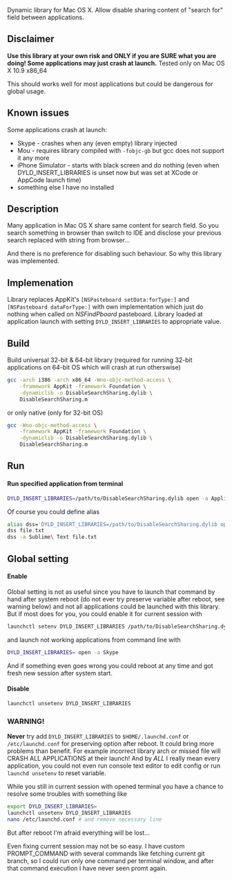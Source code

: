 Dynamic library for Mac OS X. Allow disable sharing content of "search for" field between applications.

## Disclaimer

**Use this library at your own risk and ONLY if you are SURE what you are doing! Some applications may just crash at launch.** Tested only on Mac OS X 10.9 x86_64

This should works well for most applications but could be dangerous for global usage.

## Known issues

Some applications crash at launch:

* Skype - crashes when any (even empty) library injected
* Mou - requires library compiled with `-fobjc-gb` but gcc does not support it any more
* iPhone Simulator - starts with black screen and do nothing (even when DYLD_INSERT_LIBRARIES is unset now but was set at XCode or AppCode launch time)
* something else I have no installed

## Description

Many application in Mac OS X share same content for search field.
So you search something in browser than switch to IDE and disclose your previous search replaced with string from browser...

And there is no preference for disabling such behaviour. So why this library was implemented.

## Implemenation

Library replaces AppKit's `[NSPasteboard setData:forType:]` and `[NSPasteboard dataForType:]` with own implementation which just do nothing when called on *NSFindPboard* pasteboard. Library loaded at application launch with setting `DYLD_INSERT_LIBRARIES` to appropriate value.

## Build

Build universal 32-bit & 64-bit library (required for running 32-bit applications on 64-bit OS which will crash at run otherswise)

```bash
gcc -arch i386 -arch x86_64 -Wno-objc-method-access \
    -framework AppKit -framework Foundation \
    -dynamiclib -o DisableSearchSharing.dylib \
    DisableSearchSharing.m
```

or only native (only for 32-bit OS)

```bash
gcc -Wno-objc-method-access \
    -framework AppKit -framework Foundation \
    -dynamiclib -o DisableSearchSharing.dylib \
    DisableSearchSharing.m
```

## Run

#### Run specified application from terminal

```bash
DYLD_INSERT_LIBRARIES=/path/to/DisableSearchSharing.dylib open -a ApplicationName
```

Of course you could define alias

```bash
alias dss='DYLD_INSERT_LIBRARIES=/path/to/DisableSearchSharing.dylib open'
dss file.txt
dss -a Sublime\ Text file.txt
```

## Global setting

#### Enable

Global setting is not as useful since you have to launch that command by hand after system reboot (do not ever try preserve variable after reboot, see warning below) and not all applications could be launched with this library. But if most does for you, you could enable it for current session with

```bash
launchctl setenv DYLD_INSERT_LIBRARIES /path/to/DisableSearchSharing.dylib
```

and launch not working applications from command line with

```bash
DYLD_INSERT_LIBRARIES= open -a Skype
```

And if something even goes wrong you could reboot at any time and got fresh new session after system start.

#### Disable

```bash
launchctl unsetenv DYLD_INSERT_LIBRARIES
```

### WARNING!

**Never** try add `DYLD_INSERT_LIBRARIES` to `$HOME/.launchd.conf` or `/etc/launchd.conf` for preserving option after reboot. It could bring more problems than benefit. For example incorrect library arch or missed file will CRASH ALL APPLICATIONS at their launch! And by *ALL* I really mean every application, you could not even run console text editor to edit config or run `launchd unsetenv` to reset variable.

While you still in current session with opened terminal you have a chance to resolve some troubles with something like

```bash
export DYLD_INSERT_LIBRARIES=
launchctl unsetenv DYLD_INSERT_LIBRARIES
nano /etc/launchd.conf # and remove necessary line
```

But after reboot I'm afraid everything will be lost...

Even fixing current session may not be so easy. I have custom PROMPT_COMMAND with several commands like fetching current git branch, so I could run only one command per terminal window, and after that command execution I have never seen promt again.
